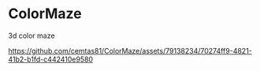 # ColorMaze
 3d color maze


https://github.com/cemtas81/ColorMaze/assets/79138234/70274ff9-4821-41b2-b1fd-c442410e9580

